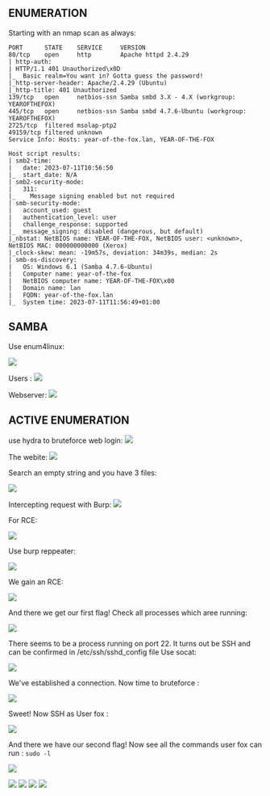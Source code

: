 ## ENUMERATION
Starting with an nmap scan as always:
```
PORT      STATE    SERVICE     VERSION
80/tcp    open     http        Apache httpd 2.4.29
| http-auth: 
| HTTP/1.1 401 Unauthorized\x0D
|_  Basic realm=You want in? Gotta guess the password!
|_http-server-header: Apache/2.4.29 (Ubuntu)
|_http-title: 401 Unauthorized
139/tcp   open     netbios-ssn Samba smbd 3.X - 4.X (workgroup: YEAROFTHEFOX)
445/tcp   open     netbios-ssn Samba smbd 4.7.6-Ubuntu (workgroup: YEAROFTHEFOX)
2725/tcp  filtered msolap-ptp2
49159/tcp filtered unknown
Service Info: Hosts: year-of-the-fox.lan, YEAR-OF-THE-FOX

Host script results:
| smb2-time: 
|   date: 2023-07-11T10:56:50
|_  start_date: N/A
| smb2-security-mode: 
|   311: 
|_    Message signing enabled but not required
| smb-security-mode: 
|   account_used: guest
|   authentication_level: user
|   challenge_response: supported
|_  message_signing: disabled (dangerous, but default)
|_nbstat: NetBIOS name: YEAR-OF-THE-FOX, NetBIOS user: <unknown>, NetBIOS MAC: 000000000000 (Xerox)
|_clock-skew: mean: -19m57s, deviation: 34m39s, median: 2s
| smb-os-discovery: 
|   OS: Windows 6.1 (Samba 4.7.6-Ubuntu)
|   Computer name: year-of-the-fox
|   NetBIOS computer name: YEAR-OF-THE-FOX\x00
|   Domain name: lan
|   FQDN: year-of-the-fox.lan
|_  System time: 2023-07-11T11:56:49+01:00
```
## SAMBA
Use enum4linux:

![](https://github.com/ishXD/CTF-writeups/blob/main/Year%20of%20the%20fox/images/Screenshot%202023-07-10%20193807.png)

Users :
![](https://github.com/ishXD/CTF-writeups/blob/main/Year%20of%20the%20fox/images/Screenshot%202023-07-10%20193917.png)

Webserver:
![](https://github.com/ishXD/CTF-writeups/blob/main/Year%20of%20the%20fox/images/Screenshot%202023-07-10%20194100.png)

## ACTIVE ENUMERATION
use hydra to bruteforce web login:
![](https://github.com/ishXD/CTF-writeups/blob/main/Year%20of%20the%20fox/images/Screenshot%202023-07-10%20194218.png)

The webite:
![](https://github.com/ishXD/CTF-writeups/blob/main/Year%20of%20the%20fox/images/Screenshot%202023-07-10%20160130.png)

Search an empty string and you have 3 files:

![](https://github.com/ishXD/CTF-writeups/blob/main/Year%20of%20the%20fox/images/Screenshot%202023-07-10%20160520.png)

Intercepting request with Burp:
![](https://github.com/ishXD/CTF-writeups/blob/main/Year%20of%20the%20fox/images/Screenshot%202023-07-10%20163302.png)

For RCE:

![](https://github.com/ishXD/CTF-writeups/blob/main/Year%20of%20the%20fox/images/Screenshot%202023-07-10%20194847.png)

Use burp reppeater:

![](https://github.com/ishXD/CTF-writeups/blob/main/Year%20of%20the%20fox/images/Screenshot%202023-07-10%20194710.png)

We gain an RCE:

![](https://github.com/ishXD/CTF-writeups/blob/main/Year%20of%20the%20fox/images/Screenshot%202023-07-10%20195039.png)

And there we get our first flag!
Check all processes which aree running:

![](https://github.com/ishXD/CTF-writeups/blob/main/Year%20of%20the%20fox/images/Screenshot%202023-07-10%20195224.png)

There seems to be a process running on port 22. It turns out be SSH and can be confirmed in /etc/ssh/sshd_config file 
Use socat:

![](https://github.com/ishXD/CTF-writeups/blob/main/Year%20of%20the%20fox/images/Screenshot%202023-07-10%20195606.png)

We've established a connection. Now time to bruteforce :

![](https://github.com/ishXD/CTF-writeups/blob/main/Year%20of%20the%20fox/images/Screenshot%202023-07-10%20195736.png)

Sweet! Now SSH as User fox :

![](https://github.com/ishXD/CTF-writeups/blob/main/Year%20of%20the%20fox/images/Screenshot%202023-07-10%20195918.png)

And there we have our second flag!
Now see all the commands user fox can run : `sudo -l`

![](https://github.com/ishXD/CTF-writeups/blob/main/Year%20of%20the%20fox/images/Screenshot%202023-07-11%20165345.png)

![](https://github.com/ishXD/CTF-writeups/blob/main/Year%20of%20the%20fox/images/Screenshot%202023-07-11%20165659.png)
![](https://github.com/ishXD/CTF-writeups/blob/main/Year%20of%20the%20fox/images/Screenshot%202023-07-11%20165746.png)
![](https://github.com/ishXD/CTF-writeups/blob/main/Year%20of%20the%20fox/images/Screenshot%202023-07-11%20170230.png)
![](https://github.com/ishXD/CTF-writeups/blob/main/Year%20of%20the%20fox/images/Screenshot%202023-07-11%20170314.png)
